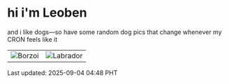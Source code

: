 # hi i'm Leoben

and i like dogs—so have some random dog pics that change whenever my CRON feels like it

|  |  |
|--------|----------|
| ![Borzoi](https://random-dog-vercel.vercel.app/api/random-borzoi?v=1756932490) | ![Labrador](https://random-dog-vercel.vercel.app/api/random-labrador?v=1756932490) |

Last updated: 2025-09-04 04:48 PHT
